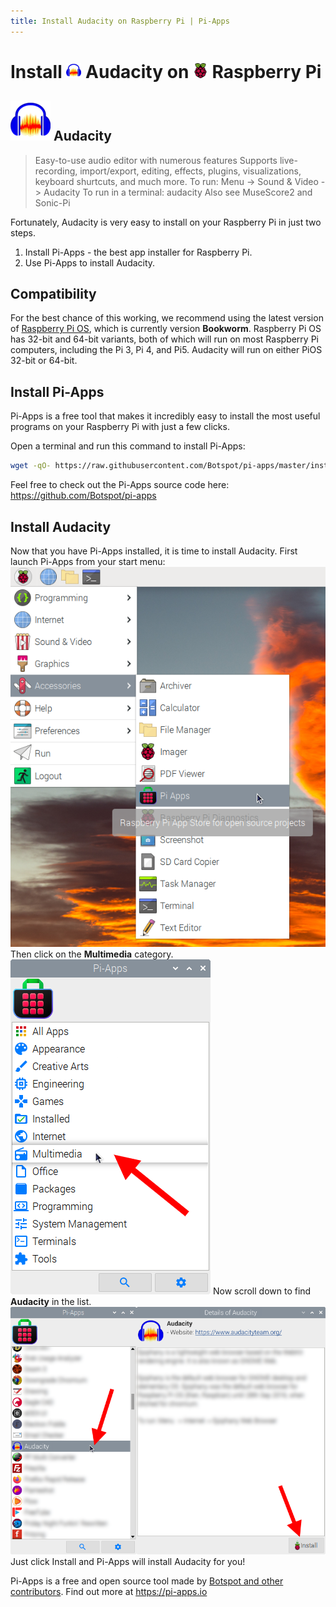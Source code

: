 ```yaml
---
title: Install Audacity on Raspberry Pi | Pi-Apps
---
```

<div class="simple-install-content content">

# Install <img src="/img/app-icons/Audacity/icon-64.png" height=24> Audacity on <img src=/img/other-icons/raspberrypi-icon.svg height=24> Raspberry Pi

## <img src="/img/app-icons/Audacity/icon-64.png"> Audacity
> Easy-to-use audio editor with numerous features
> Supports live-recording, import/export, editing, effects, plugins, visualizations, keyboard shurtcuts, and much more.
> To run: Menu -> Sound & Video -> Audacity
> To run in a terminal: audacity
> Also see MuseScore2 and Sonic-Pi

Fortunately, Audacity is very easy to install on your Raspberry Pi in just two steps.
1. Install Pi-Apps - the best app installer for Raspberry Pi.
2. Use Pi-Apps to install Audacity.
</div>
<div class="simple-install-content content">

## Compatibility
For the best chance of this working, we recommend using the latest version of [Raspberry Pi OS](https://www.raspberrypi.com/software/), which is currently version **Bookworm**.
Raspberry Pi OS has 32-bit and 64-bit variants, both of which will run on most Raspberry Pi computers, including the Pi 3, Pi 4, and Pi5.
Audacity will run on either PiOS 32-bit or 64-bit.
</div>
<div class="simple-install-content content">

## Install Pi-Apps

Pi-Apps is a free tool that makes it incredibly easy to install the most useful programs on your Raspberry Pi with just a few clicks.

Open a terminal and run this command to install Pi-Apps:
```bash
wget -qO- https://raw.githubusercontent.com/Botspot/pi-apps/master/install | bash
```
Feel free to check out the Pi-Apps source code here: https://github.com/Botspot/pi-apps
</div>
<div class="simple-install-content content">

## Install Audacity

Now that you have Pi-Apps installed, it is time to install Audacity.
First launch Pi-Apps from your start menu:
<img src="/img/start-menu.png">
Then click on the <b>Multimedia</b> category.
<img src="/img/category-selections/Multimedia.png">
Now scroll down to find <b>Audacity</b> in the list.
<img src="/img/app-icons/Audacity/app-selection.png">
Just click Install and Pi-Apps will install Audacity for you!
</div>
<div class="simple-install-content content">

Pi-Apps is a free and open source tool made by [Botspot and other contributors](/about/#contributors). Find out more at https://pi-apps.io
</div>
